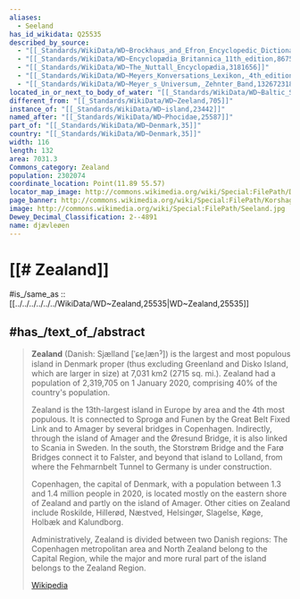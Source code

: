 ```yaml
---
aliases:
  - Seeland
has_id_wikidata: Q25535
described_by_source:
  - "[[_Standards/WikiData/WD~Brockhaus_and_Efron_Encyclopedic_Dictionary,602358]]"
  - "[[_Standards/WikiData/WD~Encyclopædia_Britannica_11th_edition,867541]]"
  - "[[_Standards/WikiData/WD~The_Nuttall_Encyclopædia,3181656]]"
  - "[[_Standards/WikiData/WD~Meyers_Konversations_Lexikon,_4th_edition_(1885_1890),19219752]]"
  - "[[_Standards/WikiData/WD~Meyer_s_Universum,_Zehnter_Band,132672318]]"
located_in_or_next_to_body_of_water: "[[_Standards/WikiData/WD~Baltic_Sea,545]]"
different_from: "[[_Standards/WikiData/WD~Zeeland,705]]"
instance_of: "[[_Standards/WikiData/WD~island,23442]]"
named_after: "[[_Standards/WikiData/WD~Phocidae,25587]]"
part_of: "[[_Standards/WikiData/WD~Denmark,35]]"
country: "[[_Standards/WikiData/WD~Denmark,35]]"
width: 116
length: 132
area: 7031.3
Commons_category: Zealand
population: 2302074
coordinate_location: Point(11.89 55.57)
locator_map_image: http://commons.wikimedia.org/wiki/Special:FilePath/Denmark%20location%20sjalland.svg
page_banner: http://commons.wikimedia.org/wiki/Special:FilePath/Korshage%20Strand%20banner.jpg
image: http://commons.wikimedia.org/wiki/Special:FilePath/Seeland.jpg
Dewey_Decimal_Classification: 2--4891
name: djævleøen
---
```


# [[# Zealand]]  

#is_/same_as :: [[../../../../../../WikiData/WD~Zealand,25535|WD~Zealand,25535]] 

## #has_/text_of_/abstract 

> **Zealand** (Danish: Sjælland [ˈɕeˌlænˀ]) is the largest and most populous island in Denmark proper 
> (thus excluding Greenland and Disko Island, which are larger in size) at 7,031 km2 (2715 sq. mi.). 
> Zealand had a population of 2,319,705 on 1 January 2020, comprising 40% of the country's population.
>
> Zealand is the 13th-largest island in Europe by area and the 4th most populous. It is connected to Sprogø and Funen by the Great Belt Fixed Link and to Amager by several bridges in Copenhagen. Indirectly, through the island of Amager and the Øresund Bridge, it is also linked to Scania in Sweden. In the south, the Storstrøm Bridge and the Farø Bridges connect it to Falster, and beyond that island to Lolland, from where the Fehmarnbelt Tunnel to Germany is under construction.
>
> Copenhagen, the capital of Denmark, with a population between 1.3 and 1.4 million people in 2020, is located mostly on the eastern shore of Zealand and partly on the island of Amager. Other cities on Zealand include Roskilde, Hillerød, Næstved, Helsingør, Slagelse, Køge, Holbæk and Kalundborg.
>
> Administratively, Zealand is divided between two Danish regions: The Copenhagen metropolitan area and North Zealand belong to the Capital Region, while the major and more rural part of the island belongs to the Zealand Region.
>
> [Wikipedia](https://en.wikipedia.org/wiki/Zealand) 


